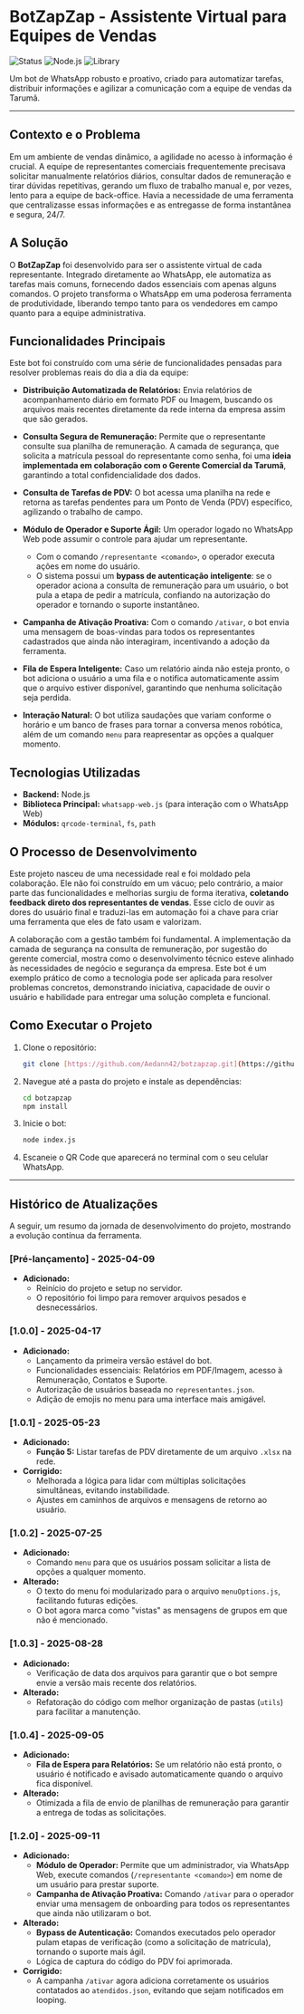 # BotZapZap - Assistente Virtual para Equipes de Vendas

![Status](https://img.shields.io/badge/status-ativo-green)
![Node.js](https://img.shields.io/badge/Node.js-18.x-blue?logo=node.js)
![Library](https://img.shields.io/badge/library-whatsapp--web.js-brightgreen)

Um bot de WhatsApp robusto e proativo, criado para automatizar tarefas, distribuir informações e agilizar a comunicação com a equipe de vendas da Tarumã.

---

##  Contexto e o Problema

Em um ambiente de vendas dinâmico, a agilidade no acesso à informação é crucial. A equipe de representantes comerciais frequentemente precisava solicitar manualmente relatórios diários, consultar dados de remuneração e tirar dúvidas repetitivas, gerando um fluxo de trabalho manual e, por vezes, lento para a equipe de back-office. Havia a necessidade de uma ferramenta que centralizasse essas informações e as entregasse de forma instantânea e segura, 24/7.

## A Solução

O **BotZapZap** foi desenvolvido para ser o assistente virtual de cada representante. Integrado diretamente ao WhatsApp, ele automatiza as tarefas mais comuns, fornecendo dados essenciais com apenas alguns comandos. O projeto transforma o WhatsApp em uma poderosa ferramenta de produtividade, liberando tempo tanto para os vendedores em campo quanto para a equipe administrativa.

## Funcionalidades Principais

Este bot foi construído com uma série de funcionalidades pensadas para resolver problemas reais do dia a dia da equipe:

-   **Distribuição Automatizada de Relatórios:** Envia relatórios de acompanhamento diário em formato PDF ou Imagem, buscando os arquivos mais recentes diretamente da rede interna da empresa assim que são gerados.

-   **Consulta Segura de Remuneração:** Permite que o representante consulte sua planilha de remuneração. A camada de segurança, que solicita a matrícula pessoal do representante como senha, foi uma **ideia implementada em colaboração com o Gerente Comercial da Tarumã**, garantindo a total confidencialidade dos dados.

-   **Consulta de Tarefas de PDV:** O bot acessa uma planilha na rede e retorna as tarefas pendentes para um Ponto de Venda (PDV) específico, agilizando o trabalho de campo.

-   **Módulo de Operador e Suporte Ágil:** Um operador logado no WhatsApp Web pode assumir o controle para ajudar um representante.
    -   Com o comando `/representante <comando>`, o operador executa ações em nome do usuário.
    -   O sistema possui um **bypass de autenticação inteligente**: se o operador aciona a consulta de remuneração para um usuário, o bot pula a etapa de pedir a matrícula, confiando na autorização do operador e tornando o suporte instantâneo.

-   **Campanha de Ativação Proativa:** Com o comando `/ativar`, o bot envia uma mensagem de boas-vindas para todos os representantes cadastrados que ainda não interagiram, incentivando a adoção da ferramenta.

-   **Fila de Espera Inteligente:** Caso um relatório ainda não esteja pronto, o bot adiciona o usuário a uma fila e o notifica automaticamente assim que o arquivo estiver disponível, garantindo que nenhuma solicitação seja perdida.

-   **Interação Natural:** O bot utiliza saudações que variam conforme o horário e um banco de frases para tornar a conversa menos robótica, além de um comando `menu` para reapresentar as opções a qualquer momento.

## Tecnologias Utilizadas

-   **Backend:** Node.js
-   **Biblioteca Principal:** `whatsapp-web.js` (para interação com o WhatsApp Web)
-   **Módulos:** `qrcode-terminal`, `fs`, `path`

## O Processo de Desenvolvimento

Este projeto nasceu de uma necessidade real e foi moldado pela colaboração. Ele não foi construído em um vácuo; pelo contrário, a maior parte das funcionalidades e melhorias surgiu de forma iterativa, **coletando feedback direto dos representantes de vendas**. Esse ciclo de ouvir as dores do usuário final e traduzi-las em automação foi a chave para criar uma ferramenta que eles de fato usam e valorizam.

A colaboração com a gestão também foi fundamental. A implementação da camada de segurança na consulta de remuneração, por sugestão do gerente comercial, mostra como o desenvolvimento técnico esteve alinhado às necessidades de negócio e segurança da empresa. Este bot é um exemplo prático de como a tecnologia pode ser aplicada para resolver problemas concretos, demonstrando iniciativa, capacidade de ouvir o usuário e habilidade para entregar uma solução completa e funcional.

## Como Executar o Projeto

1.  Clone o repositório:
    ```bash
    git clone [https://github.com/Aedann42/botzapzap.git](https://github.com/Aedann42/botzapzap.git)
    ```
2.  Navegue até a pasta do projeto e instale as dependências:
    ```bash
    cd botzapzap
    npm install
    ```
3.  Inicie o bot:
    ```bash
    node index.js
    ```
4.  Escaneie o QR Code que aparecerá no terminal com o seu celular WhatsApp.

---

## Histórico de Atualizações

A seguir, um resumo da jornada de desenvolvimento do projeto, mostrando a evolução contínua da ferramenta.

### [Pré-lançamento] - 2025-04-09
- **Adicionado:**
  - Reinício do projeto e setup no servidor.
  - O repositório foi limpo para remover arquivos pesados e desnecessários.

### [1.0.0] - 2025-04-17
- **Adicionado:**
  - Lançamento da primeira versão estável do bot.
  - Funcionalidades essenciais: Relatórios em PDF/Imagem, acesso à Remuneração, Contatos e Suporte.
  - Autorização de usuários baseada no `representantes.json`.
  - Adição de emojis no menu para uma interface mais amigável.

### [1.0.1] - 2025-05-23
- **Adicionado:**
  - **Função 5:** Listar tarefas de PDV diretamente de um arquivo `.xlsx` na rede.
- **Corrigido:**
  - Melhorada a lógica para lidar com múltiplas solicitações simultâneas, evitando instabilidade.
  - Ajustes em caminhos de arquivos e mensagens de retorno ao usuário.

### [1.0.2] - 2025-07-25
- **Adicionado:**
  - Comando `menu` para que os usuários possam solicitar a lista de opções a qualquer momento.
- **Alterado:**
  - O texto do menu foi modularizado para o arquivo `menuOptions.js`, facilitando futuras edições.
  - O bot agora marca como "vistas" as mensagens de grupos em que não é mencionado.

### [1.0.3] - 2025-08-28
- **Adicionado:**
  - Verificação de data dos arquivos para garantir que o bot sempre envie a versão mais recente dos relatórios.
- **Alterado:**
  - Refatoração do código com melhor organização de pastas (`utils`) para facilitar a manutenção.

### [1.0.4] - 2025-09-05
- **Adicionado:**
  - **Fila de Espera para Relatórios:** Se um relatório não está pronto, o usuário é notificado e avisado automaticamente quando o arquivo fica disponível.
- **Alterado:**
  - Otimizada a fila de envio de planilhas de remuneração para garantir a entrega de todas as solicitações.

### [1.2.0] - 2025-09-11
- **Adicionado:**
  - **Módulo de Operador:** Permite que um administrador, via WhatsApp Web, execute comandos (`/representante <comando>`) em nome de um usuário para prestar suporte.
  - **Campanha de Ativação Proativa:** Comando `/ativar` para o operador enviar uma mensagem de onboarding para todos os representantes que ainda não utilizaram o bot.
- **Alterado:**
  - **Bypass de Autenticação:** Comandos executados pelo operador pulam etapas de verificação (como a solicitação de matrícula), tornando o suporte mais ágil.
  - Lógica de captura do código do PDV foi aprimorada.
- **Corrigido:**
  - A campanha `/ativar` agora adiciona corretamente os usuários contatados ao `atendidos.json`, evitando que sejam notificados em looping.
